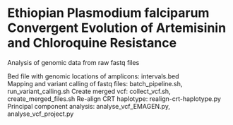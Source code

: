 # Ethiopian Plasmodium falciparum Convergent Evolution of Artemisinin and Chloroquine Resistance
Analysis of genomic data from raw fastq files

Bed file with genomic locations of amplicons: intervals.bed<br />
Mapping and variant calling of fastq files: batch_pipeline.sh, run_variant_calling.sh
Create merged vcf: collect_vcf.sh, create_merged_files.sh
Re-align CRT haplotype: realign-crt-haplotype.py
Principal component analysis: analyse_vcf_EMAGEN.py, analyse_vcf_project.py
